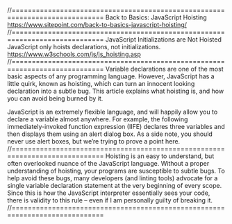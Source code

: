 //=============================================================================
Back to Basics: JavaScript Hoisting
https://www.sitepoint.com/back-to-basics-javascript-hoisting/
//=============================================================================
JavaScript Initializations are Not Hoisted
JavaScript only hoists declarations, not initializations.
https://www.w3schools.com/js/js_hoisting.asp
//=============================================================================
Variable declarations are one of the most basic aspects of any programming language.
However, JavaScript has a little quirk, known as hoisting, which can turn an
innocent looking declaration into a subtle bug. This article explains what hoisting
is, and how you can avoid being burned by it.

JavaScript is an extremely flexible language, and will happily allow you to declare
a variable almost anywhere. For example, the following immediately-invoked
function expression (IIFE) declares three variables and then displays them using
an alert dialog box. As a side note, you should never use alert boxes, but we’re
trying to prove a point here.
//=============================================================================
Hoisting is an easy to understand, but often overlooked nuance of the JavaScript
language. Without a proper understanding of hoisting, your programs are susceptible
to subtle bugs. To help avoid these bugs, many developers (and linting tools)
advocate for a single variable declaration statement at the very beginning of
every scope. Since this is how the JavaScript interpreter essentially sees your
code, there is validity to this rule – even if I am personally guilty of
breaking it.
//=============================================================================
